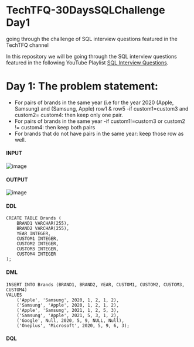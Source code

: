 # TechTFQ-30DaysSQLChallenge Day1
going through the challenge of SQL interview questions featured in the TechTFQ channel


In this repository we will be going through the SQL interview questions featured in the following YouTube Playlist [SQL Interview Questions](https://www.youtube.com/watch?v=FRzbOb3jdLg&list=PLavw5C92dz9Hxz0YhttDniNgKejQlPoAn).

# **Day 1: The problem statement:**

- For pairs of brands in the same year (i.e for the year 2020 (Apple, Samsung) and (Samsung, Apple) row1 & row5 
	-if custom1=custom3 and custom2= custom4: then keep only one pair.
- For pairs of brands in the same year
	-if custom1!=custom3 or custom2 != custom4: then keep both pairs
- For brands that do not have pairs in the same year: keep those row as well.

#### **INPUT**
![image](https://github.com/Highashikata/TechTFQ-30DaysSQLChallenge/assets/96960411/5fe5d9db-32a2-4cab-8457-415a89cd9270)

#### **OUTPUT**
![image](https://github.com/Highashikata/TechTFQ-30DaysSQLChallenge/assets/96960411/806f2d96-c404-43aa-98b3-389959246582)


#### **DDL** 
``` --- Creating the table
CREATE TABLE Brands (
    BRAND1 VARCHAR(255),
    BRAND2 VARCHAR(255),
    YEAR INTEGER,
    CUSTOM1 INTEGER,
    CUSTOM2 INTEGER,
    CUSTOM3 INTEGER,
    CUSTOM4 INTEGER
);
```

#### **DML**
```
INSERT INTO Brands (BRAND1, BRAND2, YEAR, CUSTOM1, CUSTOM2, CUSTOM3, CUSTOM4) 
VALUES 
    ('Apple', 'Samsung', 2020, 1, 2, 1, 2),
    ('Samsung', 'Apple', 2020, 1, 2, 1, 2),
    ('Apple', 'Samsung', 2021, 1, 2, 5, 3),
    ('Samsung', 'Apple', 2021, 5, 3, 1, 2),
    ('Google', Null, 2020, 5, 9, NULL, Null),
    ('Oneplus', 'Microsoft', 2020, 5, 9, 6, 3);
```

#### **DQL**
